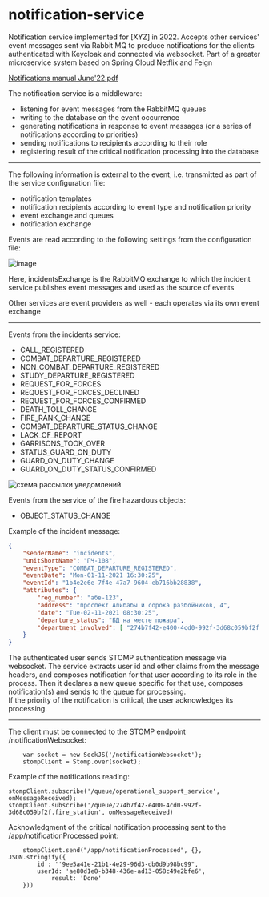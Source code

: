 # notification-service
Notification service implemented for [XYZ] in 2022. Accepts other services' event messages sent via  Rabbit MQ to produce notifications for the clients authenticated with Keycloak and connected via websocket. Part of a greater microservice system based on Spring Cloud Netflix and Feign


[Notifications manual June'22.pdf](https://github.com/hyperborean72/notification-service/files/10947416/Notifications.manual.June.22.pdf)

The notification service is a middleware:
- listening for event messages from the RabbitMQ queues
 - writing to the database on the event occurrence 
  - generating notifications in response to event messages (or a series of notifications according to priorities)
   - sending notifications to recipients according to their role
   - registering  result of the critical notification processing into the database
***********************************************************************************************

The following information is external to the event, i.e. transmitted as part of the service configuration file:
- notification templates
- notification recipients according to event type and notification priority
- event exchange and queues
- notification exchange

  
Events are read according to the following settings from the configuration file:

![image](https://user-images.githubusercontent.com/9664260/224461045-b88762c2-f901-4407-9132-38f2b167659c.png)

Here, incidentsExchange is the RabbitMQ exchange to which the incident service publishes event messages and used as the source of events 

Other services are event providers as well - each operates via its own event exchange

***********************************************************************************************

Events from the incidents service:
- CALL_REGISTERED
- COMBAT_DEPARTURE_REGISTERED
- NON_COMBAT_DEPARTURE_REGISTERED
- STUDY_DEPARTURE_REGISTERED
- REQUEST_FOR_FORCES
- REQUEST_FOR_FORCES_DECLINED
- REQUEST_FOR_FORCES_CONFIRMED
- DEATH_TOLL_CHANGE
- FIRE_RANK_CHANGE
- COMBAT_DEPARTURE_STATUS_CHANGE
- LACK_OF_REPORT
- GARRISONS_TOOK_OVER
- STATUS_GUARD_ON_DUTY
- GUARD_ON_DUTY_CHANGE
- GUARD_ON_DUTY_STATUS_CONFIRMED

![схема рассылки уведомлений](https://user-images.githubusercontent.com/9664260/224461157-85fa1af9-60bd-4d92-91c8-d40df988cf10.jpg)

Events from the service of the fire hazardous objects:
- OBJECT_STATUS_CHANGE


Example of the incident message:
```json
{
	"senderName": "incidents", 
	"unitShortName": "ПЧ-108",
	"eventType": "COMBAT_DEPARTURE_REGISTERED",
	"eventDate": "Mon-01-11-2021 16:30:25",
	"eventId": "1b4e2e6e-7f4e-47a7-9604-eb716bb28838",	
	"attributes": {
		"reg_number": "абв-123",
		"address": "проспект Алибабы и сорока разбойников, 4",
		"date": "Tue-02-11-2021 08:30:25",		
		"departure_status": "БД на месте пожара",
		"department_involved": [ "274b7f42-e400-4cd0-992f-3d68c059bf2f ", "f18bba32-b98b-4c40-bdae-35cfc00bd24d" ]
	}	 
}
```
The authenticated user  sends STOMP authentication message via websocket. 
The service extracts user  id and other claims from the message headers, and composes notification for that user according to its role in the process.
Then it declares a new queue specific for that use, composes notification(s)  and sends  to the queue for processing.   
If the priority of the notification is critical, the user acknowledges its processing. 


***********************************************************************************************
The client must be connected to the STOMP endpoint /notificationWebsocket:
```'
	var socket = new SockJS('/notificationWebsocket');
	stompClient = Stomp.over(socket);
````
Example of the notifications reading:
````
stompClient.subscribe('/queue/operational_support_service', onMessageReceived);
stompClient.subscribe('/queue/274b7f42-e400-4cd0-992f-3d68c059bf2f.fire_station', onMessageReceived)
````

Acknowledgment of the critical notification processing sent to the /app/notificationProcessed point:
```
	stompClient.send("/app/notificationProcessed", {}, JSON.stringify({
		id : ''9ee5a41e-21b1-4e29-96d3-db0d9b98bc99",
		userId: 'ae80d1e8-b348-436e-ad13-058c49e2bfe6',
        	result: 'Done'
	}))
```	
